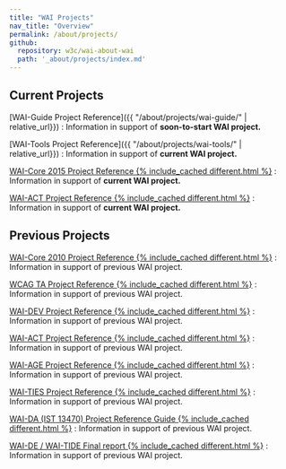 ```yaml
---
title: "WAI Projects"
nav_title: "Overview"
permalink: /about/projects/
github:
  repository: w3c/wai-about-wai
  path: '_about/projects/index.md'
---
```


## Current Projects

[WAI-Guide Project Reference]({{ "/about/projects/wai-guide/" | relative_url}})
:   Information in support of **soon-to-start WAI project.**

[WAI-Tools Project Reference]({{ "/about/projects/wai-tools/" | relative_url}})
:   Information in support of **current WAI project.**

[WAI-Core 2015 Project Reference {% include_cached different.html %}](/WAI/CORE2015/)
:   Information in support of **current WAI project.**

[WAI-ACT Project Reference {% include_cached different.html %}](/WAI/ACT)
:   Information in support of **current WAI project.**

## Previous Projects

[WAI-Core 2010 Project Reference {% include_cached different.html %}](/WAI/CORE/)
:   Information in support of previous WAI project.

[WCAG TA Project Reference {% include_cached different.html %}](/WAI/WCAGTA/)
:   Information in support of previous WAI project.

[WAI-DEV Project Reference {% include_cached different.html %}](/WAI/DEV)
:   Information in support of previous WAI project.

[WAI-ACT Project Reference {% include_cached different.html %}](/WAI/ACT/)
:   Information in support of previous WAI project.

[WAI-AGE Project Reference {% include_cached different.html %}](/WAI/WAI-AGE/)
:   Information in support of previous WAI project.

[WAI-TIES Project Reference {% include_cached different.html %}](/WAI/TIES/)
:   Information in support of previous WAI project.

[WAI-DA (IST 13470) Project Reference Guide {% include_cached different.html %}](/WAI/WAIDA/)
:   Information in support of previous WAI project.

[WAI-DE / WAI-TIDE Final report {% include_cached different.html %}](/WAI/TIDE/FR2.htm)
:   Information in support of previous WAI project.

